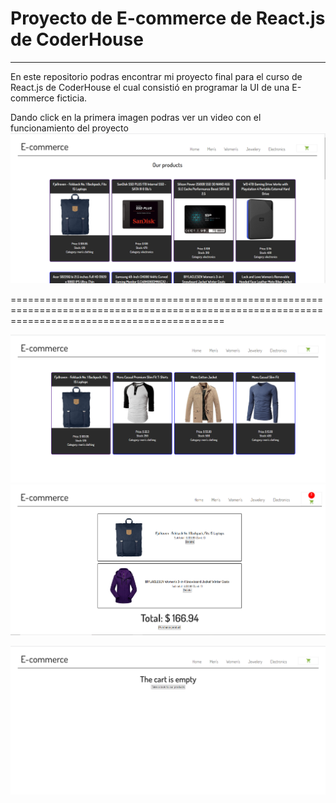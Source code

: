 # Proyecto de E-commerce de React.js de CoderHouse
--------------------------------------------------
En este repositorio podras encontrar mi proyecto final para el curso de React.js de CoderHouse el cual consistió en programar la UI de una E-commerce ficticia.

Dando click en la primera imagen podras ver un video con el funcionamiento del proyecto
[![Dando click aquí podras encontrar un video con el funcionamiento del proyecto](https://github.com/BetoSandoval/ecommerce-sandoval/blob/master/src/assets/websiteImg/home.png)](https://youtu.be/d_kvBlsYlOU)

=================================================================================================================================================

![category1](https://github.com/BetoSandoval/ecommerce-sandoval/blob/master/src/assets/websiteImg/mens.png "Men's category")  ![cartItems](https://github.com/BetoSandoval/ecommerce-sandoval/blob/master/src/assets/websiteImg/cart-items.png "Cart With Items")

![cartEmpty](https://github.com/BetoSandoval/ecommerce-sandoval/blob/master/src/assets/websiteImg/cart-empty.png "Cart Empty")